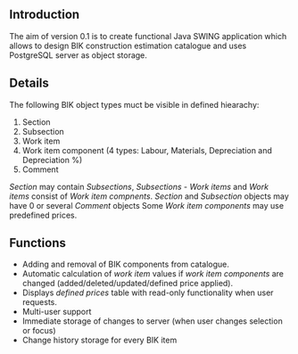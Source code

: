 ## Introduction ##

The aim of version 0.1 is to create functional Java SWING application which allows to design BIK construction estimation catalogue and uses PostgreSQL server as object storage.


## Details ##

The following BIK object types muct be visible in defined hiearachy:
  1. Section
  1. Subsection
  1. Work item
  1. Work item component (4 types: Labour, Materials, Depreciation and Depreciation %)
  1. Comment

_Section_ may contain _Subsections_, _Subsections_ - _Work items_ and _Work items_ consist of _Work item compnents_.
_Section_ and _Subsection_ objects may have 0 or several _Comment_ objects
Some _Work item components_ may use predefined prices.

## Functions ##

  * Adding and removal of BIK components from catalogue.
  * Automatic calculation of _work item_ values if _work item components_ are changed (added/deleted/updated/defined price applied).
  * Displays _defined prices_ table with read-only functionality when user requests.
  * Multi-user support
  * Immediate storage of changes to server (when user changes selection or focus)
  * Change history storage for every BIK item